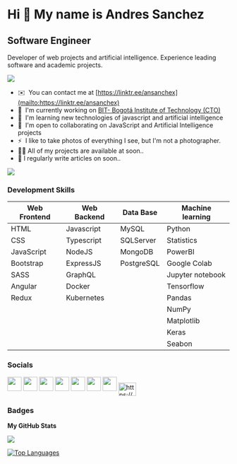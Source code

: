 
Hi 👋 My name is Andres Sanchez
===============================

Software Engineer
-----------------

Developer of web projects and artificial intelligence. Experience leading software and academic projects.

<a href="https://www.twitch.tv/ansanchex" target="_blank" rel="noreferrer"><img
src="https://img.shields.io/twitch/status/ansalox?logo=twitchsx&style=for-the-badge&color=0891b2&labelColor=1c1917&label=TWITCH+STATUS" /></a>

* ✉️  You can contact me at [https://linktr.ee/ansanchex](mailto:https://linktr.ee/ansanchex)
* 🚀  I'm currently working on [BIT- Bogotá Institute of Technology (CTO)](http://bit.institute)
* 🧠  I'm learning new technologies of javascript and artificial intelligence
* 🤝  I'm open to collaborating on JavaScript and Artificial Intelligence projects
* ⚡  I like to take photos of everything I see, but I'm not a photographer.
* 👨‍💻  All of my projects are available at soon..
* 📝  I regularly write articles on soon..

<a href="https://www.twitter.com/ansanchex" target="_blank" rel="noreferrer"><img
src="https://img.shields.io/twitter/follow/ansanchex?logo=twitter&style=for-the-badge&color=0891b2&labelColor=1c1917"
/></a>

### Development Skills

| Web Frontend | Web Backend  | Data Base  | Machine learning |
| -------------| ------------ | ---------   | ---------------- |
| HTML         |  Javascript  |  MySQL      | Python           |
| CSS          |  Typescript  |  SQLServer  | Statistics       | 
| JavaScript   |  NodeJS      |  MongoDB    | PowerBI          | 
| Bootstrap    |  ExpressJS   |  PostgreSQL | Google Colab     | 
| SASS         |  GraphQL     |             | Jupyter notebook | 
| Angular      |  Docker      |             | Tensorflow       |
| Redux        |  Kubernetes  |             | Pandas           | 
|              |              |             | NumPy            | 
|              |              |             | Matplotlib       | 
|              |              |             | Keras            |  
|              |              |             | Seabon           | 


### Socials

<p align="left"> <a href="https://www.github.com/sanchezcode" target="_blank" rel="noreferrer"><img src="https://raw.githubusercontent.com/danielcranney/readme-generator/main/public/icons/socials/github.svg" width="32" height="32" /></a> <a href="http://www.instagram.com/sanchezcode" target="_blank" rel="noreferrer"><img src="https://raw.githubusercontent.com/danielcranney/readme-generator/main/public/icons/socials/instagram.svg" width="32" height="32" /></a> <a href="https://www.linkedin.com/in/sanchezcode" target="_blank" rel="noreferrer"><img src="https://raw.githubusercontent.com/danielcranney/readme-generator/main/public/icons/socials/linkedin.svg" width="32" height="32" /></a> <a href="https://www.stackoverflow.com/users/sanchezcode" target="_blank" rel="noreferrer"><img src="https://raw.githubusercontent.com/danielcranney/readme-generator/main/public/icons/socials/stackoverflow.svg" width="32" height="32" /></a> <a href="https://www.twitter.com/sanchezcode" target="_blank" rel="noreferrer"><img src="https://raw.githubusercontent.com/danielcranney/readme-generator/main/public/icons/socials/twitter.svg" width="32" height="32" /></a> <a href="https://www.youtube.com/c/sanchezcodechanel" target="_blank" rel="noreferrer"><img src="https://raw.githubusercontent.com/danielcranney/readme-generator/main/public/icons/socials/youtube.svg" width="32" height="32" /></a> <a href="https://www.twitch.tv/sanchezcode" target="_blank" rel="noreferrer"><img src="https://raw.githubusercontent.com/danielcranney/readme-generator/main/public/icons/socials/twitch.svg" width="32" height="32" /></a>
<a href="https://discord.gg/xdP96d5BeU" target="_blank"><img align="center" src="https://raw.githubusercontent.com/rahuldkjain/github-profile-readme-generator/master/src/images/icons/Social/discord.svg" alt="https://discord.gg/fSW3QjqmWt" height="30" width="40" /></a>
</p>

### Badges

<b>My GitHub Stats</b>

<a href="http://www.github.com/sanchezcode"><img src="https://github-readme-streak-stats.herokuapp.com/?user=sanchezcode&stroke=ffffff&background=1c1917&ring=0891b2&fire=0891b2&currStreakNum=ffffff&currStreakLabel=0891b2&sideNums=ffffff&sideLabels=ffffff&dates=ffffff&hide_border=true" /></a>

<a href="https://github.com/sanchezcode" align="left"><img src="https://github-readme-stats.vercel.app/api/top-langs/?username=sanchezcode&langs_count=10&title_color=0891b2&text_color=ffffff&icon_color=0891b2&bg_color=1c1917&hide_border=true&locale=en&custom_title=Top%20%Languages" alt="Top Languages" /></a>
